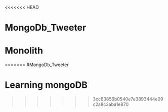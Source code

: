 <<<<<<< HEAD
# MongoDb_Tweeter
# Monolith
=======
#MongoDb_Tweeter
# Learning mongoDB
>>>>>>> 3cc83856b0540e7e3893444e09c2a8c3aba1e870
